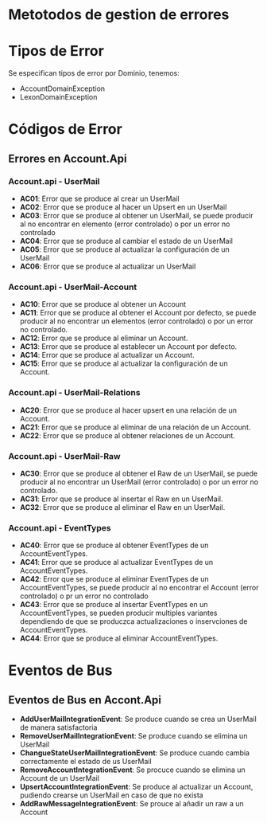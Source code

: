 # Metotodos de gestion de errores

# Tipos de Error

Se especifican tipos de error por Dominio, tenemos:
* AccountDomainException
* LexonDomainException

# Códigos de Error

## Errores en Account.Api

### Account.api - UserMail
* **AC01**: Error que se produce al crear un UserMail
* **AC02**: Error que se produce al hacer un Upsert en un UserMail
* **AC03**: Error que se produce al obtener un UserMail, se puede producir al no encontrar en elemento (error controlado) o por un error no controlado
* **AC04**: Error que se produce al cambiar el estado de un UserMail
* **AC05**: Error que se produce al actualizar la configuración de un UserMail
* **AC06**: Error que se produce al actualizar un UserMail

### Account.api - UserMail-Account
* **AC10**: Error que se produce al obtener un Account
* **AC11**: Error que se produce al obtener el Account por defecto, se puede producir al no encontrar un elementos (error controlado) o por un error no controlado.
* **AC12**: Error que se produce al eliminar un Account.
* **AC13**: Error que se produce al establecer un Account por defecto.
* **AC14**: Error que se produce al actualizar un Account.
* **AC15**: Error que se produce al actualizar la configuración de un Account.
  
### Account.api - UserMail-Relations
* **AC20**: Error que se produce al hacer upsert en una relación de un Account.
* **AC21**: Error que se produce al eliminar de una relación de un Account.
* **AC22**: Error que se produce al obtener relaciones de un Account.

### Account.api - UserMail-Raw
* **AC30**: Error que se produce al obtener el Raw de un UserMail, se puede producir al no encontrar un UserMail (error controlado) o por un error no controlado.
* **AC31**: Error que se produce al insertar el Raw en un UserMail.
* **AC32**: Error que se produce al eliminar el Raw en un UserMail.

### Account.api - EventTypes
* **AC40**: Error que se produce al obtener EventTypes de un AccountEventTypes.
* **AC41**: Error que se produce al actualizar EventTypes de un AccountEventTypes.
* **AC42**: Error que se produce al eliminar EventTypes de un AccountEventTypes, se puede producir al no encontrar el Account (error controlado) o pr un error no controlado
* **AC43**: Error que se produce al insertar EventTypes en un AccountEventTypes, se pueden producir multiples variantes dependiendo de que se produczca actualizaciones o inservciones de AccountEventTypes.
* **AC44**: Error que se produce al eliminar AccountEventTypes. 

# Eventos de Bus

## Eventos de Bus en Accont.Api

* **AddUserMailIntegrationEvent**: Se produce cuando se crea un UserMail de manera satisfactoria
* **RemoveUserMailIntegrationEvent**: Se produce cuando se elimina un UserMail 
* **ChangueStateUserMailIntegrationEvent**: Se produce cuando cambia correctamente el estado de us UserMail 
* **RemoveAccountIntegrationEvent**: Se procuce cuando se elimina un Account de un UserMail
* **UpsertAccountIntegrationEvent**: Se produce al actualizar un Account, pudiendo crearse un UserMail en caso de que no exista
* **AddRawMessageIntegrationEvent**: Se prouce al añadir un raw a un Account